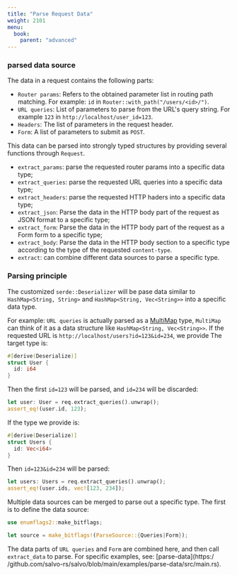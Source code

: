 ```yaml
---
title: "Parse Request Data"
weight: 2101
menu:
  book:
    parent: "advanced"
---
```


### parsed data source

The data in a request contains the following parts:

* ```Router params```: Refers to the obtained parameter list in routing path matching. For example: ```id``` in ```Router::with_path("/users/<id>/")```.
* ```URL queries```: List of parameters to parse from the URL's query string. For example ```123``` in ```http://localhost/user_id=123```.
* ```Headers```: The list of parameters in the request header.
* ```Form```: A list of parameters to submit as ```POST```.

This data can be parsed into strongly typed structures by providing several functions through ```Request```.

* ```extract_params```: parse the requested router params into a specific data type;
* ```extract_queries```: parse the requested URL queries into a specific data type;
* ```extract_headers```: parse the requested HTTP haders into a specific data type;
* ```extract_json```: Parse the data in the HTTP body part of the request as JSON format to a specific type;
* ```extract_form```: Parse the data in the HTTP body part of the request as a Form form to a specific type;
* ```extract_body```: Parse the data in the HTTP body section to a specific type according to the type of the requested ```content-type```.
* ```extract```: can combine different data sources to parse a specific type.

### Parsing principle

The customized ```serde::Deserializer``` will be pase data similar to ```HashMap<String, String>``` and ```HashMap<String, Vec<String>>``` into a specific data type.

For example: ```URL queries``` is actually parsed as a [MultiMap](https://docs.rs/multimap/latest/multimap/struct.MultiMap.html) type, ```MultiMap``` can think of it as a data structure like ```HashMap<String, Vec<String>>```. If the requested URL is ```http://localhost/users?id=123&id=234```, we provide The target type is:

```rust
#[derive(Deserialize)]
struct User {
  id: i64
}
```

Then the first ```id=123``` will be parsed, and ```id=234``` will be discarded:

```rust
let user: User = req.extract_queries().unwrap();
assert_eq!(user.id, 123);
```

If the type we provide is:

```rust
#[derive(Deserialize)]
struct Users {
  id: Vec<i64>
}
```

Then ```id=123&id=234``` will be parsed:

```rust
let users: Users = req.extract_queries().unwrap();
assert_eq!(user.ids, vec![123, 234]);
```

Multiple data sources can be merged to parse out a specific type. The first is to define the data source:

```rust
use enumflags2::make_bitflags;

let source = make_bitflags!(ParseSource::{Queries|Form});
```

The data parts of ```URL queries``` and ```Form``` are combined here, and then call ```extract_data``` to parse. For specific examples, see: [parse-data](https:/ /github.com/salvo-rs/salvo/blob/main/examples/parse-data/src/main.rs).